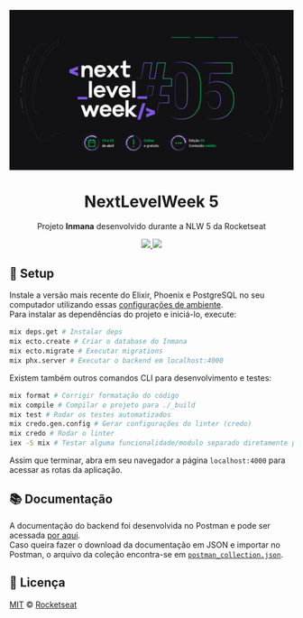 <img src="./nlw5.webp" align="center"></img>
<h1 align="center">NextLevelWeek 5</h1>
<p align="center">Projeto <strong>Inmana</strong> desenvolvido durante a NLW 5 da Rocketseat</p>

<p align="center">
  <a aria-label="Versão do Node" href="https://github.com/nodejs/node/blob/master/doc/changelogs/CHANGELOG_V12.md#12.14.1">
    <img src="https://img.shields.io/badge/elixir-1.11.0-informational?logo=elixir"></img>
  </a>
  <a aria-label="Completo" href="https://nextlevelweek.com/episodios/elixir/1/edicao/5">
    <img src="https://img.shields.io/badge/NLW-2/5-green?logo=data:image/png;base64,iVBORw0KGgoAAAANSUhEUgAAABAAAAAQCAMAAAAoLQ9TAAAALVBMVEVHcExxWsF0XMJzXMJxWcFsUsD///9jRrzY0u6Xh9Gsn9n39fyMecy0qd2bjNJWBT0WAAAABHRSTlMA2Do606wF2QAAAGlJREFUGJVdj1cWwCAIBLEsRU3uf9xobDH8+GZwUYi8i6ucJwrxKE+7D0G9Q4vlYqtmCSjndr4CgCgzlyFgfKfKCVO0LrPKjmiqMxGXkJwNnXskqWG+1oSM+BSwD8f29YLNjvx/OQrn+g99oQSoNmt3PgAAAABJRU5ErkJggg=="></img>
  </a>
</p>

## 🚀 Setup
Instale a versão mais recente do Elixir, Phoenix e PostgreSQL no seu computador utilizando essas [configurações de ambiente](https://www.notion.so/Configura-es-do-ambiente-9d73d4eefa7043f593d9c768922306ca).  
Para instalar as dependências do projeto e iniciá-lo, execute:

```bash
mix deps.get # Instalar deps
mix ecto.create # Criar o database do Inmana
mix ecto.migrate # Executar migrations
mix phx.server # Executar o backend em localhost:4000
```

Existem também outros comandos CLI para desenvolvimento e testes:
```bash
mix format # Corrigir formatação do código
mix compile # Compilar o projeto para ./_build
mix test # Rodar os testes automatizados
mix credo.gen.config # Gerar configurações do linter (credo)
mix credo # Rodar o linter
iex -S mix # Testar alguma funcionalidade/modulo separado diretamente pelo iex
```
Assim que terminar, abra em seu navegador a página `localhost:4000` para acessar as rotas da aplicação.

## 📚 Documentação
A documentação do backend foi desenvolvida no Postman e pode ser acessada [por aqui](https://documenter.getpostman.com/view/11521890/TzJvdcLo).  
Caso queira fazer o download da documentação em JSON e importar no Postman, o arquivo da coleção encontra-se em [`postman_collection.json`](./postman_collection.json).

## 📜 Licença

[MIT](./LICENSE) &copy; [Rocketseat](https://rocketseat.com.br/)

